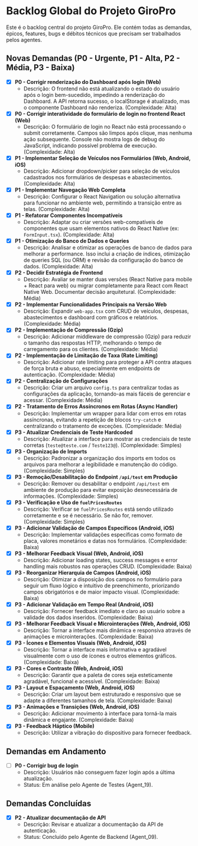 # Backlog Global do Projeto GiroPro

<!-- ATENÇÃO: Não modifique ou remova este cabeçalho e a estrutura geral deste arquivo. Ele é essencial para o funcionamento do sistema. Novas demandas devem ser adicionadas na seção apropriada. -->

Este é o backlog central do projeto GiroPro. Ele contém todas as demandas, épicos, features, bugs e débitos técnicos que precisam ser trabalhados pelos agentes.

## Novas Demandas (P0 - Urgente, P1 - Alta, P2 - Média, P3 - Baixa)

- [x] **P0 - Corrigir renderização do Dashboard após login (Web)**
  - Descrição: O frontend não está atualizando o estado do usuário após o login bem-sucedido, impedindo a renderização do Dashboard. A API retorna sucesso, o localStorage é atualizado, mas o componente Dashboard não renderiza. (Complexidade: Alta)
- [x] **P0 - Corrigir interatividade do formulário de login no frontend React (Web)**
  - Descrição: O formulário de login no React não está processando o submit corretamente. Campos são limpos após clique, mas nenhuma ação subsequente. Console não mostra logs de debug do JavaScript, indicando possível problema de execução. (Complexidade: Alta)
- [x] **P1 - Implementar Seleção de Veículos nos Formulários (Web, Android, iOS)**
  - Descrição: Adicionar dropdown/picker para seleção de veículos cadastrados nos formulários de despesas e abastecimentos. (Complexidade: Alta)
- [x] **P1 - Implementar Navegação Web Completa**
  - Descrição: Configurar o React Navigation ou solução alternativa para funcionar no ambiente web, permitindo a transição entre as telas. (Complexidade: Alta)
- [x] **P1 - Refatorar Componentes Incompatíveis**
  - Descrição: Adaptar ou criar versões web-compatíveis de componentes que usam elementos nativos do React Native (ex: `FormInput.tsx`). (Complexidade: Alta)
- [x] **P1 - Otimização do Banco de Dados e Queries**
  - Descrição: Analisar e otimizar as operações de banco de dados para melhorar a performance. Isso inclui a criação de índices, otimização de queries SQL (ou ORM) e revisão da configuração do banco de dados. (Complexidade: Alta)
- [x] **P2 - Decidir Estratégia de Frontend**
  - Descrição: Avaliar se manter duas versões (React Native para mobile + React para web) ou migrar completamente para React com React Native Web. Documentar decisão arquitetural. (Complexidade: Média)
- [x] **P2 - Implementar Funcionalidades Principais na Versão Web**
  - Descrição: Expandir `web-app.tsx` com CRUD de veículos, despesas, abastecimentos e dashboard com gráficos e relatórios. (Complexidade: Média)
- [x] **P2 - Implementação de Compressão (Gzip)**
  - Descrição: Adicionar middleware de compressão (Gzip) para reduzir o tamanho das respostas HTTP, melhorando o tempo de carregamento para os clientes. (Complexidade: Média)
- [x] **P2 - Implementação de Limitação de Taxa (Rate Limiting)**
  - Descrição: Adicionar rate limiting para proteger a API contra ataques de força bruta e abuso, especialmente em endpoints de autenticação. (Complexidade: Média)
- [x] **P2 - Centralização de Configurações**
  - Descrição: Criar um arquivo `config.ts` para centralizar todas as configurações da aplicação, tornando-as mais fáceis de gerenciar e acessar. (Complexidade: Média)
- [x] **P2 - Tratamento de Erros Assíncronos em Rotas (Async Handler)**
  - Descrição: Implementar um wrapper para lidar com erros em rotas assíncronas, evitando a repetição de blocos `try-catch` e centralizando o tratamento de exceções. (Complexidade: Média)
- [x] **P3 - Atualizar Credenciais de Teste Hardcoded**
  - Descrição: Atualizar a interface para mostrar as credenciais de teste corretas (`teste@teste.com` / `Teste123@`). (Complexidade: Simples)
- [x] **P3 - Organização de Imports**
  - Descrição: Padronizar a organização dos imports em todos os arquivos para melhorar a legibilidade e manutenção do código. (Complexidade: Simples)
- [x] **P3 - Remoção/Desabilitação do Endpoint `/api/test` em Produção**
  - Descrição: Remover ou desabilitar o endpoint `/api/test` em ambiente de produção para evitar exposição desnecessária de informações. (Complexidade: Simples)
- [x] **P3 - Verificação e Uso de `fuelPricesRoutes`**
  - Descrição: Verificar se `fuelPricesRoutes` está sendo utilizado corretamente e se é necessário. Se não for, remover. (Complexidade: Simples)
- [x] **P3 - Adicionar Validação de Campos Específicos (Android, iOS)**
  - Descrição: Implementar validações específicas como formato de placa, valores monetários e datas nos formulários. (Complexidade: Baixa)
- [x] **P3 - Melhorar Feedback Visual (Web, Android, iOS)**
  - Descrição: Adicionar loading states, success messages e error handling mais robustos nas operações CRUD. (Complexidade: Baixa)
- [x] **P3 - Reorganizar Hierarquia de Campos (Android, iOS)**
  - Descrição: Otimizar a disposição dos campos no formulário para seguir um fluxo lógico e intuitivo de preenchimento, priorizando campos obrigatórios e de maior impacto visual. (Complexidade: Baixa)
- [x] **P3 - Adicionar Validação em Tempo Real (Android, iOS)**
  - Descrição: Fornecer feedback imediato e claro ao usuário sobre a validade dos dados inseridos. (Complexidade: Baixa)
- [x] **P3 - Melhorar Feedback Visual e Microinterações (Web, Android, iOS)**
  - Descrição: Tornar a interface mais dinâmica e responsiva através de animações e microinterações. (Complexidade: Baixa)
- [x] **P3 - Ícones e Elementos Visuais (Web, Android, iOS)**
  - Descrição: Tornar a interface mais informativa e agradável visualmente com o uso de ícones e outros elementos gráficos. (Complexidade: Baixa)
- [x] **P3 - Cores e Contraste (Web, Android, iOS)**
  - Descrição: Garantir que a paleta de cores seja esteticamente agradável, funcional e acessível. (Complexidade: Baixa)
- [x] **P3 - Layout e Espaçamento (Web, Android, iOS)**
  - Descrição: Criar um layout bem estruturado e responsivo que se adapte a diferentes tamanhos de tela. (Complexidade: Baixa)
- [x] **P3 - Animações e Transições (Web, Android, iOS)**
  - Descrição: Adicionar movimento à interface para torná-la mais dinâmica e engajante. (Complexidade: Baixa)
- [x] **P3 - Feedback Háptico (Mobile)**
  - Descrição: Utilizar a vibração do dispositivo para fornecer feedback.

## Demandas em Andamento

- [ ] **P0 - Corrigir bug de login**
  - Descrição: Usuários não conseguem fazer login após a última atualização.
  - Status: Em análise pelo Agente de Testes (Agent_19).

## Demandas Concluídas

- [x] **P2 - Atualizar documentação de API**
  - Descrição: Revisar e atualizar a documentação da API de autenticação.
  - Status: Concluído pelo Agente de Backend (Agent_09).



